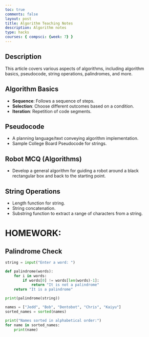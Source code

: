 ```yaml
---
toc: true
comments: false
layout: post
title: Algorithm Teaching Notes
description: Algorithm notes
type: hacks
courses: { compsci: {week: 7} }
---
```


## Description

This article covers various aspects of algorithms, including algorithm basics, pseudocode, string operations, palindromes, and more.

## Algorithm Basics

- **Sequence**: Follows a sequence of steps.
- **Selection**: Choose different outcomes based on a condition.
- **Iteration**: Repetition of code segments.

## Pseudocode

- A planning language/text conveying algorithm implementation.
- Sample College Board Pseudocode for strings.

## Robot MCQ (Algorithms)

- Develop a general algorithm for guiding a robot around a black rectangular box and back to the starting point.

## String Operations

- Length function for string.
- String concatenation.
- Substring function to extract a range of characters from a string.

# HOMEWORK:

## Palindrome Check
```python
string = input("Enter a word: ")

def palindrome(words):
    for i in words:
        if words[0] != words[len(words)-1]:
            return "It is not a palindrome"
    return "It is a palindrome"

print(palindrome(string))

names = ["Jedd", "Bob", "Dentobot", "Chris", "Kaiyu"]
sorted_names = sorted(names)

print("Names sorted in alphabetical order:")
for name in sorted_names:
    print(name)




